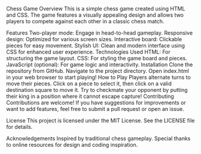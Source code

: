 Chess Game
Overview
This is a simple chess game created using HTML and CSS. The game features a visually appealing design and allows two players to compete against each other in a classic chess match.

Features
Two-player mode: Engage in head-to-head gameplay.
Responsive design: Optimized for various screen sizes.
Interactive board: Clickable pieces for easy movement.
Stylish UI: Clean and modern interface using CSS for enhanced user experience.
Technologies Used
HTML: For structuring the game layout.
CSS: For styling the game board and pieces.
JavaScript (optional): For game logic and interactivity.
Installation
Clone the repository from GitHub.
Navigate to the project directory.
Open index.html in your web browser to start playing!
How to Play
Players alternate turns to move their pieces.
Click on a piece to select it, then click on a valid destination square to move it.
Try to checkmate your opponent by putting their king in a position where it cannot escape capture!
Contributing
Contributions are welcome! If you have suggestions for improvements or want to add features, feel free to submit a pull request or open an issue.

License
This project is licensed under the MIT License. See the LICENSE file for details.

Acknowledgements
Inspired by traditional chess gameplay.
Special thanks to online resources for design and coding inspiration.
